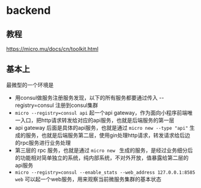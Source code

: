 # backend

## 教程
https://micro.mu/docs/cn/toolkit.html

## 基本上
最微型的一个环境是
- 用consul做服务注册服务发现，以下的所有服务都要通过传入 --registry=consul 注册到consul集群
- `micro --registry=consul api` 起一个api gateway，作为面向小程序前端唯一入口，把http请求转发给对应的api服务，也就是后端服务的第一层
- api gateway 后面是具体的api服务，也就是通过 `micro new --type "api"` 生成的服务，也就是后端服务第二层，使用gin处理http请求，转发请求给后边的rpc服务进行业务处理
- 第三层的 rpc 服务，也就是通过 `micro new ` 生成的服务，是经过业务细分后的功能相对简单独立的系统，纯内部系统，不对外开放，值暴露给第二层的api服务
- `micro --registry=consul --enable_stats --web_address 127.0.0.1:8585 web` 可以起一个web服务，用来观察当前微服务集群的基本状态
